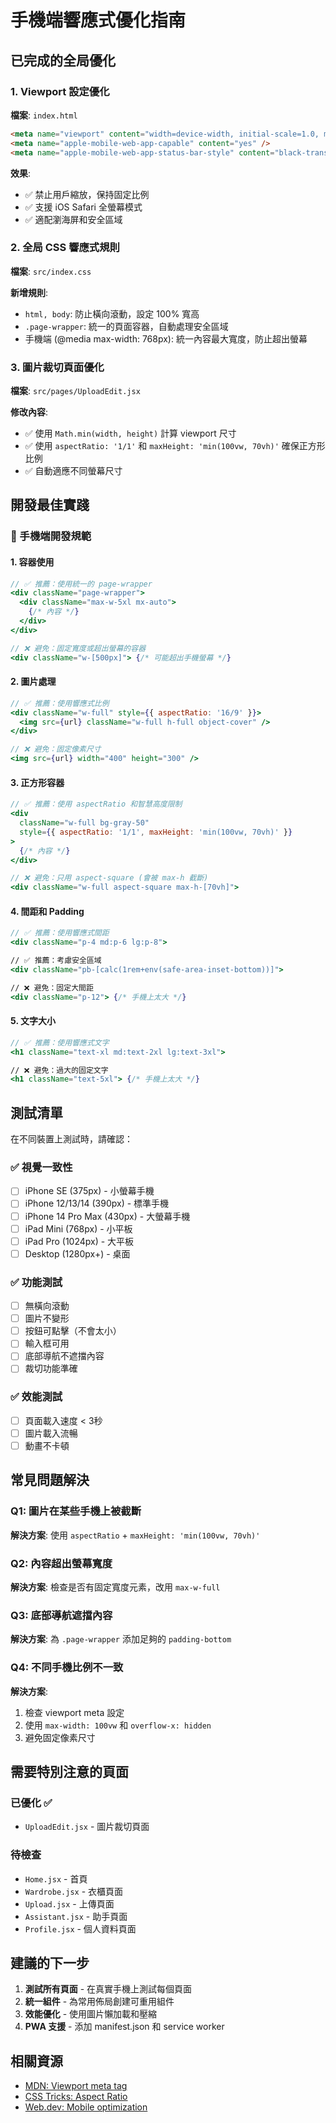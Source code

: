 # 手機端響應式優化指南

## 已完成的全局優化

### 1. Viewport 設定優化
**檔案**: `index.html`

```html
<meta name="viewport" content="width=device-width, initial-scale=1.0, maximum-scale=1.0, user-scalable=no, viewport-fit=cover" />
<meta name="apple-mobile-web-app-capable" content="yes" />
<meta name="apple-mobile-web-app-status-bar-style" content="black-translucent" />
```

**效果**:
- ✅ 禁止用戶縮放，保持固定比例
- ✅ 支援 iOS Safari 全螢幕模式
- ✅ 適配瀏海屏和安全區域

### 2. 全局 CSS 響應式規則
**檔案**: `src/index.css`

**新增規則**:
- `html, body`: 防止橫向滾動，設定 100% 寬高
- `.page-wrapper`: 統一的頁面容器，自動處理安全區域
- 手機端 (@media max-width: 768px): 統一內容最大寬度，防止超出螢幕

### 3. 圖片裁切頁面優化
**檔案**: `src/pages/UploadEdit.jsx`

**修改內容**:
- ✅ 使用 `Math.min(width, height)` 計算 viewport 尺寸
- ✅ 使用 `aspectRatio: '1/1'` 和 `maxHeight: 'min(100vw, 70vh)'` 確保正方形比例
- ✅ 自動適應不同螢幕尺寸

## 開發最佳實踐

### 📱 手機端開發規範

#### 1. 容器使用
```jsx
// ✅ 推薦：使用統一的 page-wrapper
<div className="page-wrapper">
  <div className="max-w-5xl mx-auto">
    {/* 內容 */}
  </div>
</div>

// ❌ 避免：固定寬度或超出螢幕的容器
<div className="w-[500px]"> {/* 可能超出手機螢幕 */}
```

#### 2. 圖片處理
```jsx
// ✅ 推薦：使用響應式比例
<div className="w-full" style={{ aspectRatio: '16/9' }}>
  <img src={url} className="w-full h-full object-cover" />
</div>

// ❌ 避免：固定像素尺寸
<img src={url} width="400" height="300" />
```

#### 3. 正方形容器
```jsx
// ✅ 推薦：使用 aspectRatio 和智慧高度限制
<div 
  className="w-full bg-gray-50"
  style={{ aspectRatio: '1/1', maxHeight: 'min(100vw, 70vh)' }}
>
  {/* 內容 */}
</div>

// ❌ 避免：只用 aspect-square (會被 max-h 截斷)
<div className="w-full aspect-square max-h-[70vh]">
```

#### 4. 間距和 Padding
```jsx
// ✅ 推薦：使用響應式間距
<div className="p-4 md:p-6 lg:p-8">

// ✅ 推薦：考慮安全區域
<div className="pb-[calc(1rem+env(safe-area-inset-bottom))]">

// ❌ 避免：固定大間距
<div className="p-12"> {/* 手機上太大 */}
```

#### 5. 文字大小
```jsx
// ✅ 推薦：使用響應式文字
<h1 className="text-xl md:text-2xl lg:text-3xl">

// ❌ 避免：過大的固定文字
<h1 className="text-5xl"> {/* 手機上太大 */}
```

## 測試清單

在不同裝置上測試時，請確認：

### ✅ 視覺一致性
- [ ] iPhone SE (375px) - 小螢幕手機
- [ ] iPhone 12/13/14 (390px) - 標準手機
- [ ] iPhone 14 Pro Max (430px) - 大螢幕手機
- [ ] iPad Mini (768px) - 小平板
- [ ] iPad Pro (1024px) - 大平板
- [ ] Desktop (1280px+) - 桌面

### ✅ 功能測試
- [ ] 無橫向滾動
- [ ] 圖片不變形
- [ ] 按鈕可點擊（不會太小）
- [ ] 輸入框可用
- [ ] 底部導航不遮擋內容
- [ ] 裁切功能準確

### ✅ 效能測試
- [ ] 頁面載入速度 < 3秒
- [ ] 圖片載入流暢
- [ ] 動畫不卡頓

## 常見問題解決

### Q1: 圖片在某些手機上被截斷
**解決方案**: 使用 `aspectRatio` + `maxHeight: 'min(100vw, 70vh)'`

### Q2: 內容超出螢幕寬度
**解決方案**: 檢查是否有固定寬度元素，改用 `max-w-full`

### Q3: 底部導航遮擋內容
**解決方案**: 為 `.page-wrapper` 添加足夠的 `padding-bottom`

### Q4: 不同手機比例不一致
**解決方案**: 
1. 檢查 viewport meta 設定
2. 使用 `max-width: 100vw` 和 `overflow-x: hidden`
3. 避免固定像素尺寸

## 需要特別注意的頁面

### 已優化 ✅
- `UploadEdit.jsx` - 圖片裁切頁面

### 待檢查
- `Home.jsx` - 首頁
- `Wardrobe.jsx` - 衣櫃頁面
- `Upload.jsx` - 上傳頁面
- `Assistant.jsx` - 助手頁面
- `Profile.jsx` - 個人資料頁面

## 建議的下一步

1. **測試所有頁面** - 在真實手機上測試每個頁面
2. **統一組件** - 為常用佈局創建可重用組件
3. **效能優化** - 使用圖片懶加載和壓縮
4. **PWA 支援** - 添加 manifest.json 和 service worker

## 相關資源

- [MDN: Viewport meta tag](https://developer.mozilla.org/en-US/docs/Web/HTML/Viewport_meta_tag)
- [CSS Tricks: Aspect Ratio](https://css-tricks.com/aspect-ratio-boxes/)
- [Web.dev: Mobile optimization](https://web.dev/mobile/)
